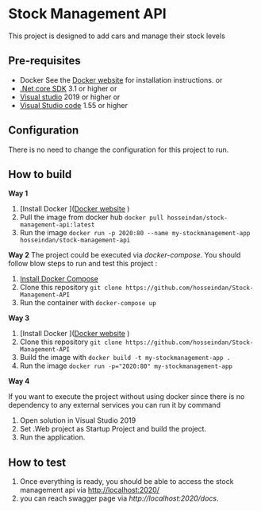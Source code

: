 # Stock Management API

This project is designed to add cars and manage their stock levels

## Pre-requisites

- Docker See the [Docker website](http://www.docker.io/gettingstarted/#h_installation) for installation instructions.
or
- [.Net core SDK](https://www.microsoft.com/net/download/windows) 3.1 or higher
or
- [Visual studio](https://visualstudio.microsoft.com/downloads/) 2019 or higher
or  
- [Visual Studio code](https://code.visualstudio.com/download) 1.55 or higher

## Configuration

There is no need to change the configuration for this project to run.

## How to build

__Way 1__

1. [Install Docker ]([Docker website](http://www.docker.io/gettingstarted/#h_installation) )
1. Pull the image from docker hub
        `docker pull hosseindan/stock-management-api:latest`
1. Run the image
        `docker run -p 2020:80 --name my-stockmanagement-app hosseindan/stock-management-api`

__Way 2__
The project could be executed via _docker-compose_. You should follow blow steps to run and test this project :

1. [Install Docker Compose](https://docs.docker.com/compose/install/)
1. Clone this repository
        `git clone https://github.com/hosseindan/Stock-Management-API`
1. Run the container with
        `docker-compose up`

__Way 3__

1. [Install Docker ]([Docker website](http://www.docker.io/gettingstarted/#h_installation) )
1. Clone this repository
        `git clone https://github.com/hosseindan/Stock-Management-API`
1. Build the image with
        `docker build -t my-stockmanagement-app .`
1. Run the image
        `docker run -p="2020:80" my-stockmanagement-app`

__Way 4__

If you want to execute the project without using docker since there is no dependency to any external services you can run it by command 
1. Open solution in Visual Studio 2019
1. Set .Web project as Startup Project and build the project.
1. Run the application.

## How to test
1. Once everything is ready, you should be able to access the stock management api via [http://localhost:2020/](http://localhost:2020/)
1. you can reach swagger page via _http://localhost:2020/docs_.